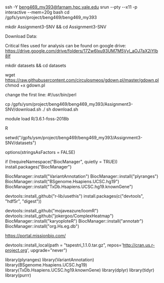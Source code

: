 ssh -Y beng469_my393@farnam.hpc.yale.edu
srun --pty --x11 -p interactive --mem=20g bash
cd /gpfs/ysm/project/beng469/beng469_my393

mkdir Assignment3-SNV && cd Assignment3-SNV

Download Data:

Critical files used for analysis can be found on google drive: https://drive.google.com/drive/folders/17Zw6Ixu93UM7M5Vyl_aOJ7aX2iYIb8If

mkdir datasets && cd datasets

wget https://raw.githubusercontent.com/circulosmeos/gdown.pl/master/gdown.pl
chmod +x gdown.pl

change the first line:
#!/usr/bin/perl

cp /gpfs/ysm/project/beng469/beng469_my393/Assignment3-SNV/download.sh ./
sh download.sh

module load R/3.6.1-foss-2018b

R

setwd("/gpfs/ysm/project/beng469/beng469_my393/Assignment3-SNV/datasets")

options(stringsAsFactors = FALSE)

if (!requireNamespace("BiocManager", quietly = TRUE))
    install.packages("BiocManager")

BiocManager::install("VariantAnnotation")
BiocManager::install("plyranges")
BiocManager::install("BSgenome.Hsapiens.UCSC.hg19")
BiocManager::install("TxDb.Hsapiens.UCSC.hg19.knownGene")

devtools::install_github("r-lib/usethis")
install.packages(c("devtools", "hdf5r", "digest"))


devtools::install_github("mojaveazure/loomR")
devtools::install_github("jokergoo/ComplexHeatmap")
BiocManager::install("karyoploteR")
BiocManager::install("annotatr")
BiocManager::install("org.Hs.eg.db")

https://portal.missionbio.com/

devtools::install_local(path = "tapestri_1.1.0.tar.gz", repos='http://cran.us.r-project.org', upgrade="never")

library(plyranges)
library(VariantAnnotation)
library(BSgenome.Hsapiens.UCSC.hg19)
library(TxDb.Hsapiens.UCSC.hg19.knownGene)
library(dplyr)
library(tidyr)
library(purrr)
